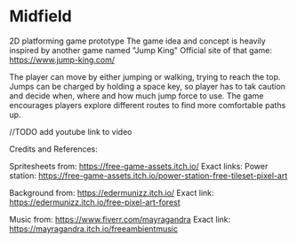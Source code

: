 # Midfield
2D platforming game prototype
The game idea and concept is heavily inspired by another game named "Jump King"
Official site of that game: https://www.jump-king.com/

The player can move by either jumping or walking, trying to reach the top.
Jumps can be charged by holding a space key, so player has to tak caution and decide when, where and how much jump force to use.
The game encourages players explore different routes to find more comfortable paths up.



//TODO add youtube link to video

Credits and References:

Spritesheets from:
https://free-game-assets.itch.io/
Exact links:
Power station: https://free-game-assets.itch.io/power-station-free-tileset-pixel-art

Background from:
https://edermunizz.itch.io/
Exact link: https://edermunizz.itch.io/free-pixel-art-forest

Music from:
https://www.fiverr.com/mayragandra
Exact link: https://mayragandra.itch.io/freeambientmusic
